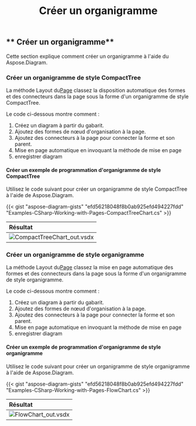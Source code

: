 ﻿---
title: Créer un organigramme
type: docs
weight: 100
url: /fr/net/create-organization-chart/
description: Cette section explique comment créer un organigramme à l'aide du Aspose.Diagram.
---
## ** Créer un organigramme**
Cette section explique comment créer un organigramme à l'aide du Aspose.Diagram.
### **Créer un organigramme de style CompactTree**
 La méthode Layout du[Page](http://www.aspose.com/api/net/diagram/aspose.diagram/page) classez la disposition automatique des formes et des connecteurs dans la page sous la forme d'un organigramme de style CompactTree.

Le code ci-dessous montre comment :

1. Créez un diagram à partir du gabarit.
1. Ajoutez des formes de nœud d'organisation à la page.
1. Ajoutez des connecteurs à la page pour connecter la forme et son parent.
1. Mise en page automatique en invoquant la méthode de mise en page
1. enregistrer diagram
#### **Créer un exemple de programmation d'organigramme de style CompactTree**
Utilisez le code suivant pour créer un organigramme de style CompactTree à l'aide de Aspose.Diagram.

{{< gist "aspose-diagram-gists" "efd56218048f8b0ab925efd494227fdd" "Examples-CSharp-Working-with-Pages-CompactTreeChart.cs" >}}

|**Résultat**|
|:- |
|![CompactTreeChart_out.vsdx](CompactTreeChart.png)|

### **Créer un organigramme de style organigramme**
 La méthode Layout du[Page](http://www.aspose.com/api/net/diagram/aspose.diagram/page) classez la mise en page automatique des formes et des connecteurs dans la page sous la forme d'un organigramme de style organigramme.

Le code ci-dessous montre comment :

1. Créez un diagram à partir du gabarit.
1. Ajoutez des formes de nœud d'organisation à la page.
1. Ajoutez des connecteurs à la page pour connecter la forme et son parent.
1. Mise en page automatique en invoquant la méthode de mise en page
1. enregistrer diagram
#### **Créer un exemple de programmation d'organigramme de style organigramme**
Utilisez le code suivant pour créer un organigramme de style organigramme à l'aide de Aspose.Diagram.

{{< gist "aspose-diagram-gists" "efd56218048f8b0ab925efd494227fdd" "Examples-CSharp-Working-with-Pages-FlowChart.cs" >}}

|**Résultat**|
|:- |
|![FlowChart_out.vsdx](FlowChart.png)|
